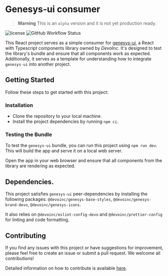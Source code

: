 # Genesys-ui consumer

> **Warning**
> This is an `alpha` version and it is not yet production ready.

![license](https://img.shields.io/github/license/devoinc/genesys-ui-demo-app)
![GitHub Workflow Status](https://img.shields.io/github/actions/workflow/status/devoinc/genesys-ui-demo-app/ci.yml)

This React project serves as a simple consumer for [genesys-ui](https://github.com/DevoInc/genesys-ui), a React with Typescript components library owned by _DevoInc_. It's designed to test the library's bundle and ensure that all components work as expected. Additionally, it serves as a template for understanding how to integrate `genesys-ui` into another project.

## Getting Started

Follow these steps to get started with this project:

### Installation

- Clone the repository to your local machine.
- Install the project dependencies by running `npm ci`.

### Testing the Bundle

To test the `genesys-ui` bundle, you can run this project using `npm run dev`. This will build the app and serve it on a local web server.

Open the app in your web browser and ensure that all components from the library are rendering as expected.

## Dependencies.

This project satisfies `genesys-ui` peer-dependencies by installing the following packages: `@devoinc/genesys-base-styles`, `@devoinc/genesys-brand-devo`, `@devoinc/genesys-icons`.

It also relies on `@devoinc/eslint-config-devo` and `@devoinc/prettier-config` for linting and code formatting.

## Contributing

If you find any issues with this project or have suggestions for improvement, please feel free to create an issue or submit a pull request. We welcome all contributions!

Detailed information on how to contribute is available [here](./CONTRIBUTING.md).
